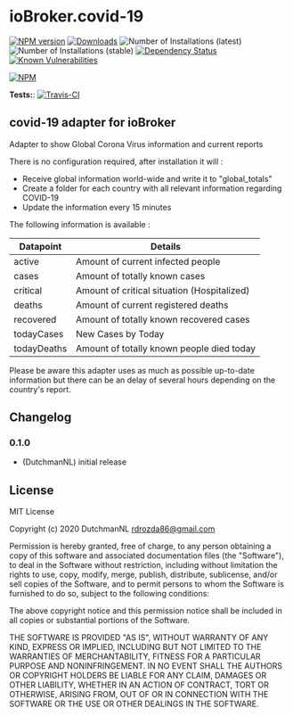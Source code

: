 # ioBroker.covid-19

[![NPM version](http://img.shields.io/npm/v/iobroker.covid-19.svg)](https://www.npmjs.com/package/iobroker.covid-19)
[![Downloads](https://img.shields.io/npm/dm/iobroker.covid-19.svg)](https://www.npmjs.com/package/iobroker.covid-19)
![Number of Installations (latest)](http://iobroker.live/badges/covid-19-installed.svg)
![Number of Installations (stable)](http://iobroker.live/badges/covid-19-stable.svg)
[![Dependency Status](https://img.shields.io/david/iobroker-community-adapters/iobroker.covid-19.svg)](https://david-dm.org/iobroker-community-adapters/iobroker.covid-19)
[![Known Vulnerabilities](https://snyk.io/test/github/iobroker-community-adapters/ioBroker.covid-19/badge.svg)](https://snyk.io/test/github/iobroker-community-adapters/ioBroker.covid-19)

[![NPM](https://nodei.co/npm/iobroker.covid-19.png?downloads=true)](https://nodei.co/npm/iobroker.covid-19/)

**Tests:**: [![Travis-CI](http://img.shields.io/travis/iobroker-community-adapters/ioBroker.covid-19/master.svg)](https://travis-ci.org/iobroker-community-adapters/ioBroker.covid-19)

## covid-19 adapter for ioBroker

Adapter to show Global Corona Virus information and current reports

There is no configuration required, after installation it will : 

- Receive global information world-wide and write it to "global_totals"
- Create a folder for each country with all relevant information regarding COVID-19
- Update the information every 15 minutes

The following information is available : 

| Datapoint | Details |
|--|--|
| active | Amount of current infected people |
| cases | Amount of totally known cases |
| critical | Amount of critical situation (Hospitalized) |
| deaths | Amount of current registered deaths |
| recovered | Amount of totally known recovered cases |
| todayCases | New Cases by Today |
| todayDeaths | Amount of totally known people died today |


Please be aware this adapter uses as much as possible up-to-date information but there can be an delay of several hours depending on the country's report.

## Changelog

### 0.1.0
* (DutchmanNL) initial release

## License
MIT License

Copyright (c) 2020 DutchmanNL <rdrozda86@gmail.com>

Permission is hereby granted, free of charge, to any person obtaining a copy
of this software and associated documentation files (the "Software"), to deal
in the Software without restriction, including without limitation the rights
to use, copy, modify, merge, publish, distribute, sublicense, and/or sell
copies of the Software, and to permit persons to whom the Software is
furnished to do so, subject to the following conditions:

The above copyright notice and this permission notice shall be included in all
copies or substantial portions of the Software.

THE SOFTWARE IS PROVIDED "AS IS", WITHOUT WARRANTY OF ANY KIND, EXPRESS OR
IMPLIED, INCLUDING BUT NOT LIMITED TO THE WARRANTIES OF MERCHANTABILITY,
FITNESS FOR A PARTICULAR PURPOSE AND NONINFRINGEMENT. IN NO EVENT SHALL THE
AUTHORS OR COPYRIGHT HOLDERS BE LIABLE FOR ANY CLAIM, DAMAGES OR OTHER
LIABILITY, WHETHER IN AN ACTION OF CONTRACT, TORT OR OTHERWISE, ARISING FROM,
OUT OF OR IN CONNECTION WITH THE SOFTWARE OR THE USE OR OTHER DEALINGS IN THE
SOFTWARE.